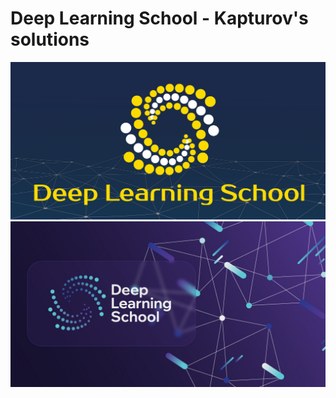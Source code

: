 # Deep Learning School - Kapturov's solutions
![image](./Pictures/DLS%202023.png)
![image](./Pictures/DLS%202024.jpg)